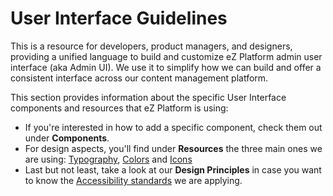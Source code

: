 # <div class="header-h1 mgb-0">User Interface Guidelines</div>

This is a resource for developers, product managers, and designers, providing a unified language to build and customize eZ Platform admin user interface (aka Admin UI). We use it to simplify how we can build and offer a consistent interface across our content management platform.

This section provides information about the specific User Interface components and resources that eZ Platform is using:

- If you're interested in how to add a specific component, check them out under **Components**.
- For design aspects, you'll find under **Resources** the three main ones we are using: [Typography](resources/typography.md), [Colors](resources/colors.md) and [Icons](resources/icons.md)
- Last but not least, take a look at our **Design Principles** in case you want to know the [Accessibility standards](design_principles/Accessibility.md) we are applying.
